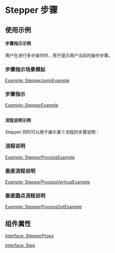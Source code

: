 # Stepper 步骤

## 使用示例

#### 步骤指示示例

用户在进行多步操作时，用于提示用户当前的操作步骤。

### 步骤指示场景模拟

[Example: StepperJumpExample](./_example/StepperJumpExample.jsx)

### 步骤指示

[Example: StepperExample](./_example/StepperExample.jsx)

##

#### 流程说明示例

Stepper 同时可以用于展示某个流程的步骤说明：

### 流程说明

[Example: StepperProcessExample](./_example/StepperProcessExample.jsx)

<!-- <Half> -->

### 垂直流程说明

[Example: StepperProcessVerticalExample](./_example/StepperProcessVerticalExample.jsx)

### 垂直圆点流程说明

[Example: StepperProcessDotExample](./_example/StepperProcessDotExample.jsx)

<!-- </Half> -->

## 组件属性

[Interface: StepperProps](./Stepper.tsx)

[Interface: Step](./Stepper.tsx)
